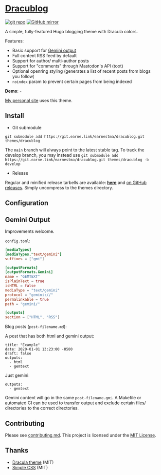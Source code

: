 # [Dracublog](https://www.earnestma.xyz/dracublog)

[![git repo](https://img.shields.io/badge/repo-git-informational.svg?logo=gitea)](https://git.earne.link/earnestma/dracublog)
[![GitHub mirror](https://img.shields.io/badge/mirror-GitHub-black.svg?logo=github)](https://github.com/earnestma/dracublog)

A simple, fully-featured Hugo blogging theme with Dracula colors.

Features:

- Basic support for [Gemini output](https://gemini.circumlunar.space/)
- Full content RSS feed by default
- Support for author/ multi-author posts
- Support for "comments" through Mastodon's API (toot)
- Optional openring styling (generates a list of recent posts from blogs you follow)
- `noindex` param to prevent certain pages from being indexed

**Demo**: -

[My personal site](https://www.earnestma.xyz) uses this theme.

## Install

- Git submodule

`git submodule add https://git.earne.link/earnestma/dracublog.git themes/dracublog`

The `main` branch will always point to the latest stable tag. To track the develop branch, you may instead use `git submodule add https://git.earne.link/earnestma/dracublog.git themes/dracublog -b develop`

- Release

Regular and minified release tarbells are available: **[here](https://git.earne.link/earnestma/dracublog/releases)** and [on GitHub releases](https://github.com/earnestma/dracublog/releases). Simply uncompress to the themes directory.

## Configuration

## Gemini Output

Improvements welcome.

`config.toml`:

```toml
[mediaTypes]
[mediaTypes."text/gemini"]
suffixes = ["gmi"]

[outputFormats]
[outputFormats.Gemini]
name = "GEMTEXT"
isPlainText = true
isHTML = false
mediaType = "text/gemini"
protocol = "gemini://"
permalinkable = true
path = "gemini/"

[outputs]
section = ["HTML", "RSS"]
```

Blog posts (`post-filename.md`):

A post that has both html and gemini output:
```
title: "Example"
date: 2020-01-01 13:23:00 -0500
draft: false
outputs:
  - html
  - gemtext
```

Just gemini:

```
outputs:
  - gemtext
```

Gemini content will go in the same `post-filename.gmi`. A Makefile or automated CI can be used to transfer output and exclude certain files/ directories to the correct directories.

## Contributing

Please see [contributing.md](contributing.md). This project is licensed under the [MIT License](license.md).

## Thanks

- [Dracula theme](https://draculatheme.com/) (MIT)
- [Simple CSS](https://simplecss.org/) (MIT)
